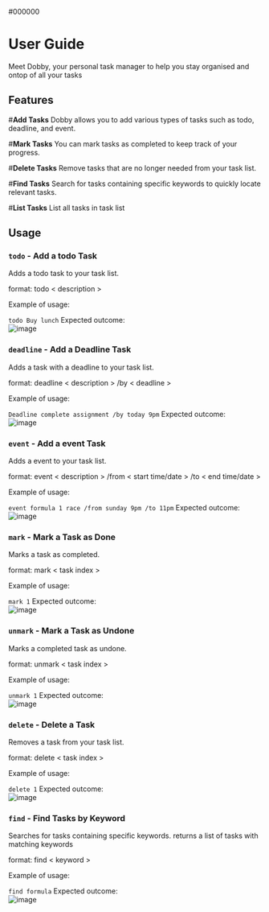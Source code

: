 #000000
# User Guide
Meet Dobby, your personal task manager to help you stay organised and ontop of all your tasks

## Features 
#**Add Tasks**
Dobby allows you to add various types of tasks such as todo, deadline, and event.

#**Mark Tasks**
You can mark tasks as completed to keep track of your progress.

#**Delete Tasks**
Remove tasks that are no longer needed from your task list.

#**Find Tasks**
Search for tasks containing specific keywords to quickly locate relevant tasks.

#**List Tasks**
List all tasks in task list

## Usage

### `todo` - Add a todo Task

Adds a todo task to your task list.

format: todo < description >

Example of usage: 

`todo Buy lunch`
Expected outcome: <br />
![image](https://github.com/Mmaxx15/ip/assets/88656341/d7305494-ca6a-40ff-b86b-64240ca7c0c7)

### `deadline` - Add a Deadline Task 

Adds a task with a deadline to your task list.

format: deadline < description > /by < deadline >

Example of usage: 

`Deadline complete assignment /by today 9pm`
Expected outcome: <br />
![image](https://github.com/Mmaxx15/ip/assets/88656341/c7a1a728-5b3b-48bc-a0b0-7be0008d5462)

### `event` - Add a event Task

Adds a event to your task list.

format: event < description > /from < start time/date > /to < end time/date >

Example of usage: 

`event formula 1 race /from sunday 9pm /to 11pm`
Expected outcome: <br />
![image](https://github.com/Mmaxx15/ip/assets/88656341/fcbf896f-d622-4459-9dfe-f2c6f017f20a)

### `mark` - Mark a Task as Done

Marks a task as completed.

format: mark < task index >

Example of usage:

`mark 1`
Expected outcome: <br />
![image](https://github.com/Mmaxx15/ip/assets/88656341/774d69da-20f7-4d96-86f6-eff2eeef1f44)

### `unmark` - Mark a Task as Undone

Marks a completed task as undone.

format: unmark < task index >

Example of usage:

`unmark 1`
Expected outcome: <br />
![image](https://github.com/Mmaxx15/ip/assets/88656341/c7300cbe-cd01-4ec5-8efe-dfd3587e2c02)

### `delete` - Delete a Task

Removes a task from your task list.

format: delete < task index >

Example of usage:

`delete 1`
Expected outcome: <br />
![image](https://github.com/Mmaxx15/ip/assets/88656341/d0cb910d-e76b-448a-a19e-2f73deffaa94)

### `find` - Find Tasks by Keyword

Searches for tasks containing specific keywords. returns a list of tasks with matching keywords

format: find < keyword >

Example of usage:

`find formula`
Expected outcome: <br />
![image](https://github.com/Mmaxx15/ip/assets/88656341/1714c394-d026-4cc1-9ea6-8b11828f0eeb)
 






